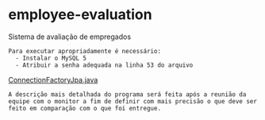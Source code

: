 # employee-evaluation
Sistema de avaliação de empregados 

    Para executar apropriadamente é necessário:
      - Instalar o MySQL 5
      - Atribuir a senha adequada na linha 53 do arquivo 
[ConnectionFactoryJpa.java](/Avaliacao/src/main/java/br/com/avaliacao/conf/ConnectionFactoryJpa.java)

    A descrição mais detalhada do programa será feita após a reunião da equipe com o monitor a fim de definir com mais precisão o que deve ser feito em comparação com o que foi entregue.
